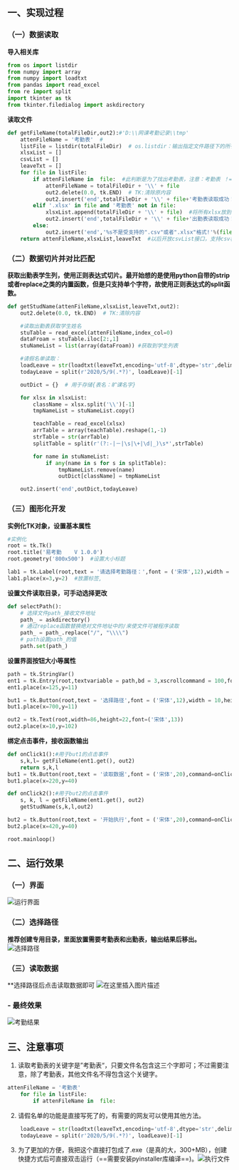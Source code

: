 ## 一、实现过程
### （一）数据读取
**导入相关库**
```python
from os import listdir
from numpy import array
from numpy import loadtxt
from pandas import read_excel
from re import split
import tkinter as tk
from tkinter.filedialog import askdirectory
```
**读取文件**

```python
def getFileName(totalFileDir,out2):#'D:\\网课考勤记录\\tmp'
    attenFileName = '考勤表'  # 
    listFile = listdir(totalFileDir)  # os.listdir：输出指定文件路径下的所有文件、文件夹，type：list
    xlsxList = []
    csvList = []
    leaveTxt = []
    for file in listFile:
        if attenFileName in  file:  #此判断是为了找出考勤表，注意：考勤表 ！= 出勤表
            attenFileName = totalFileDir + '\\' + file
            out2.delete(0.0, tk.END)  # TK:清除原内容
            out2.insert('end',totalFileDir + '\\' + file+'考勤表读取成功！')
        elif '.xlsx' in file and '考勤表' not in file:
            xlsxList.append(totalFileDir + '\\' + file)  #将所有xlsx放到列表容器中
            out2.insert('end',totalFileDir + '\\' + file+'出勤表读取成功！')
        else:
            out2.insert('end','%s不是受支持的".csv"或者".xlsx"格式!'%(file))
    return attenFileName,xlsxList,leaveTxt  #以后开放csvList接口，支持csv格式
```

### （二）数据切片并对比匹配
**获取出勤表学生列，使用正则表达式切片。最开始想的是使用python自带的strip或者replace之类的内置函数，但是只支持单个字符，故使用正则表达式的split函数。**

```python
def getStudName(attenFileName,xlsxList,leaveTxt,out2):
    out2.delete(0.0, tk.END)  # TK:清除内容

    #读取出勤表获取学生姓名
    stuTable = read_excel(attenFileName,index_col=0)
    dataFroam = stuTable.iloc[2:,1]
    stuNameList = list(array(dataFroam)) #获取到学生列表

    #请假名单读取：
    loadLeave = str(loadtxt(leaveTxt,encoding='utf-8',dtype='str',delimiter=','))
    todayLeave = split(r'2020/5/9(.*?)', loadLeave)[-1]

    outDict = {}  # 用于存储{表名：旷课名字}

    for xlsx in xlsxList:
        className = xlsx.split('\\')[-1]
        tmpNameList = stuNameList.copy()

        teachTable = read_excel(xlsx)
        arrTable = array(teachTable).reshape(1,-1)
        strTable = str(arrTable)
        splitTable = split(r'(?:-|－|\s|\+|\d|_)\s*',strTable)

        for name in stuNameList:
            if any(name in s for s in splitTable):
                tmpNameList.remove(name)
                outDict[className] = tmpNameList

    out2.insert('end',outDict,todayLeave)
```

### （三）图形化开发
**实例化TK对象，设置基本属性**

```python
#实例化
root = tk.Tk()
root.title('易考勤    V 1.0.0')
root.geometry('800x500')  #设置大小标题

lab1 = tk.Label(root,text = '请选择考勤路径：',font = ('宋体',12),width = 15,height = 2)  #组件
lab1.place(x=3,y=2)  #放置标签,
```
**设置文件读取目录，可手动选择更改**

```python
def selectPath():
    # 选择文件path_接收文件地址
    path_ = askdirectory()
    # 通过replace函数替换绝对文件地址中的/来使文件可被程序读取
    path_ = path_.replace("/", "\\\\")
    # path设置path_的值
    path.set(path_)
```
**设置界面按钮大小等属性**
```python
path = tk.StringVar()
ent1 = tk.Entry(root,textvariable = path,bd = 3,xscrollcommand = 100,font=('宋体',15),width = 57)  #获取用户输入组件到框体
ent1.place(x=125,y=11)

but1 = tk.Button(root,text = '选择路径',font = ('宋体',12),width = 10,height = 1,command = selectPath)  #点击组件
but1.place(x=700,y=11)

out2 = tk.Text(root,width=86,height=22,font=('宋体',13))
out2.place(x=10,y=102)
```
**绑定点击事件，接收函数输出**
```python
def onClick1():#用于but1的点击事件
    s,k,l= getFileName(ent1.get(), out2)
    return s,k,l
but1 = tk.Button(root,text = '读取数据',font = ('宋体',20),command=onClick1,width = 10,height = 1)
but1.place(x=220,y=40)

def onClick2():#用于but2的点击事件
    s, k, l = getFileName(ent1.get(), out2)
    getStudName(s,k,l,out2)

but2 = tk.Button(root,text = '开始执行',font = ('宋体',20),command=onClick2,width = 10,height = 1)
but2.place(x=420,y=40)

root.mainloop()
```

## 二、运行效果
### （一）界面
![运行界面](https://img-blog.csdnimg.cn/20200630113832779.png?x-oss-process=image/watermark,type_ZmFuZ3poZW5naGVpdGk,shadow_10,text_aHR0cHM6Ly9ibG9nLmNzZG4ubmV0L3FxXzQ0NDkxNzA5,size_16,color_FFFFFF,t_70#pic_center)

### （二）选择路径
**推荐创建专用目录，里面放置需要考勤表和出勤表，输出结果后移出。**
![选择路径](https://img-blog.csdnimg.cn/20200630114538258.png?x-oss-process=image/watermark,type_ZmFuZ3poZW5naGVpdGk,shadow_10,text_aHR0cHM6Ly9ibG9nLmNzZG4ubmV0L3FxXzQ0NDkxNzA5,size_16,color_FFFFFF,t_70#pic_center)
### （三）读取数据
**选择路径后点击读取数据即可
![在这里插入图片描述](https://img-blog.csdnimg.cn/20200630114849440.png?x-oss-process=image/watermark,type_ZmFuZ3poZW5naGVpdGk,shadow_10,text_aHR0cHM6Ly9ibG9nLmNzZG4ubmV0L3FxXzQ0NDkxNzA5,size_16,color_FFFFFF,t_70#pic_center)
### - 最终效果
![考勤结果](https://img-blog.csdnimg.cn/20200630115036536.png?x-oss-process=image/watermark,type_ZmFuZ3poZW5naGVpdGk,shadow_10,text_aHR0cHM6Ly9ibG9nLmNzZG4ubmV0L3FxXzQ0NDkxNzA5,size_16,color_FFFFFF,t_70#pic_center)
## 三、注意事项
1. 读取考勤表的关键字是”考勤表“，只要文件名包含这三个字即可；不过需要注意，除了考勤表，其他文件名不得包含这个关键字。

```python
attenFileName = '考勤表'
    for file in listFile:
        if attenFileName in  file:
```
2. 请假名单的功能是直接写死了的，有需要的网友可以使用其他方法。

```python
    loadLeave = str(loadtxt(leaveTxt,encoding='utf-8',dtype='str',delimiter=','))
    todayLeave = split(r'2020/5/9(.*?)', loadLeave)[-1]
```
3. 为了更加的方便，我把这个直接打包成了.exe（是真的大，300+MB），创建快捷方式后可直接双击运行（==需要安装pyinstaller库编译==)。![执行文件](https://img-blog.csdnimg.cn/20200630115858691.png?x-oss-process=image/watermark,type_ZmFuZ3poZW5naGVpdGk,shadow_10,text_aHR0cHM6Ly9ibG9nLmNzZG4ubmV0L3FxXzQ0NDkxNzA5,size_16,color_FFFFFF,t_70#pic_center)
